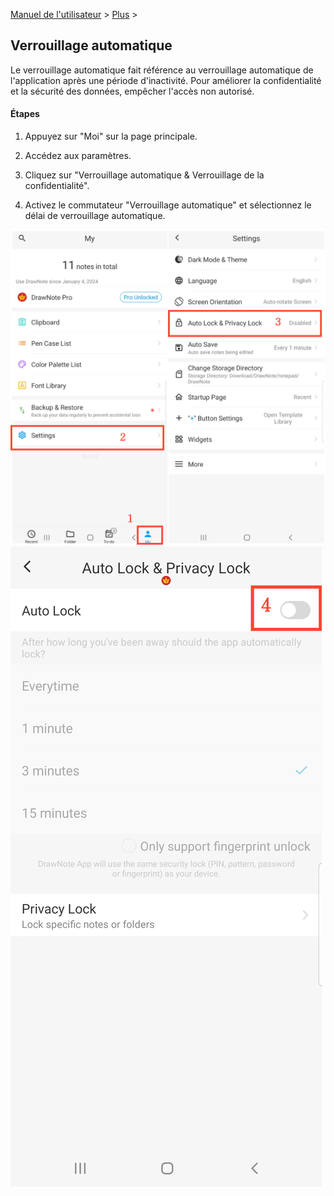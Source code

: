 [Manuel de l'utilisateur](/dragonnest/drawnote/manual/fr) > [Plus](/dragonnest/drawnote/manual/fr/more) >

Verrouillage automatique
---
Le verrouillage automatique fait référence au verrouillage automatique de l'application après une période d'inactivité. Pour améliorer la confidentialité et la sécurité des données, empêcher l'accès non autorisé.

#### Étapes

1. Appuyez sur "Moi" sur la page principale.

2. Accédez aux paramètres.

3. Cliquez sur "Verrouillage automatique & Verrouillage de la confidentialité".

4. Activez le commutateur "Verrouillage automatique" et sélectionnez le délai de verrouillage automatique.

![Verrouillage automatique 1](imgs/automatic_locking.png)
![Verrouillage automatique 2](imgs/auto_locking1.png)